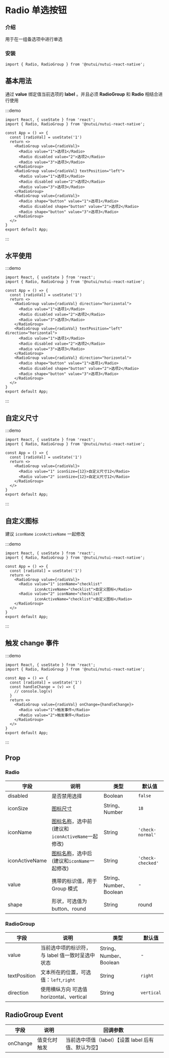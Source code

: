 # Radio 单选按钮

### 介绍

用于在一组备选项中进行单选

### 安装

```tsx
import { Radio, RadioGroup } from '@nutui/nutui-react-native';
```

## 基本用法

通过 **value** 绑定值当前选项的 **label** 。并且必须 **RadioGroup** 和 **Radio** 相结合进行使用

:::demo

```tsx
import React, { useState } from 'react';
import { Radio, RadioGroup } from '@nutui/nutui-react-native';

const App = () => {
  const [radioVal] = useState('1')
  return <>
    <RadioGroup value={radioVal}>
      <Radio value="1">选项1</Radio>
      <Radio disabled value="2">选项2</Radio>
      <Radio value="3">选项3</Radio>
    </RadioGroup>
    <RadioGroup value={radioVal} textPosition="left">
      <Radio value="1">选项1</Radio>
      <Radio disabled value="2">选项2</Radio>
      <Radio value="3">选项3</Radio>
    </RadioGroup>
    <RadioGroup value={radioVal}>
      <Radio shape="button" value="1">选项1</Radio>
      <Radio disabled shape="button" value="2">选项2</Radio>
      <Radio shape="button" value="3">选项3</Radio>
    </RadioGroup>
  </>
}
export default App;
```

:::

## 水平使用

:::demo

```tsx
import React, { useState } from 'react';
import { Radio, RadioGroup } from '@nutui/nutui-react-native';

const App = () => {
  const [radioVal] = useState('1')
  return <>
    <RadioGroup value={radioVal} direction="horizontal">
      <Radio value="1">选项1</Radio>
      <Radio disabled value="2">选项2</Radio>
      <Radio value="3">选项3</Radio>
    </RadioGroup>
    <RadioGroup value={radioVal} textPosition="left" direction="horizontal">
      <Radio value="1">选项1</Radio>
      <Radio disabled value="2">选项2</Radio>
      <Radio value="3">选项3</Radio>
    </RadioGroup>
    <RadioGroup value={radioVal} direction="horizontal">
      <Radio shape="button" value="1">选项1</Radio>
      <Radio disabled shape="button" value="2">选项2</Radio>
      <Radio shape="button" value="3">选项3</Radio>
    </RadioGroup>
  </>
}
export default App;
```

:::

## 自定义尺寸

:::demo

```tsx
import React, { useState } from 'react';
import { Radio, RadioGroup } from '@nutui/nutui-react-native';

const App = () => {
  const [radioVal] = useState('1')
  return <>
    <RadioGroup value={radioVal}>
      <Radio value="1" iconSize={12}>自定义尺寸12</Radio>
      <Radio value="2" iconSize={12}>自定义尺寸12</Radio>
    </RadioGroup>
  </>
}
export default App;
```

:::

## 自定义图标

建议 `iconName` `iconActiveName` 一起修改

:::demo

```tsx
import React, { useState } from 'react';
import { Radio, RadioGroup } from '@nutui/nutui-react-native';

const App = () => {
  const [radioVal] = useState('1')
  return <>
    <RadioGroup value={radioVal}>
      <Radio value="1" iconName="checklist"
             iconActiveName="checklist">自定义图标</Radio>
      <Radio value="2" iconName="checklist"
             iconActiveName="checklist">自定义图标</Radio>
    </RadioGroup>
  </>
}
export default App;
```

:::

## 触发 change 事件

:::demo

```tsx
import React, { useState } from 'react';
import { Radio, RadioGroup } from '@nutui/nutui-react-native';

const App = () => {
  const [radioVal] = useState('1')
  const handleChange = (v) => {
    // console.log(v)
  }
  return <>
    <RadioGroup value={radioVal} onChange={handleChange}>
      <Radio value="1">触发事件</Radio>
      <Radio value="2">触发事件</Radio>
    </RadioGroup>
  </>
}
export default App;
```

:::

## Prop

### Radio

| 字段           | 说明                                                       | 类型                    | 默认值            |
| -------------- | ---------------------------------------------------------- | ----------------------- | ----------------- |
| disabled       | 是否禁用选择                                               | Boolean                 | `false`           |
| iconSize       | [图标尺寸](#/icon)                                         | String、Number          | `18`              |
| iconName       | [图标名称](#/icon)，选中前(建议和`iconActiveName`一起修改) | String                  | `'check-normal'`  |
| iconActiveName | [图标名称](#/icon)，选中后(建议和`iconName`一起修改)       | String                  | `'check-checked'` |
| value          | 携带的标识值，用于 Group 模式                              | String、Number、Boolean | -                 |
| shape          | 形状，可选值为 button、round                               | String                  | round             |

### RadioGroup

| 字段         | 说明                                            | 类型                    | 默认值     |
| ------------ | ----------------------------------------------- | ----------------------- | ---------- |
| value        | 当前选中项的标识符，与 label 值一致时呈选中状态 | String、Number、Boolean | -          |
| textPosition | 文本所在的位置，可选值：`left`,`right`          | String                  | `right`    |
| direction    | 使用横纵方向 可选值 horizontal、vertical        | String                  | `vertical` |

## RadioGroup Event

| 字段     | 说明         | 回调参数                                             |
| -------- | ------------ | ---------------------------------------------------- |
| onChange | 值变化时触发 | 当前选中项值（label）【设置 label 后有值、默认为空】 |
